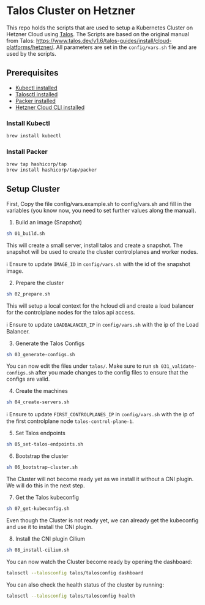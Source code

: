 # Talos Cluster on Hetzner

This repo holds the scripts that are used to setup a Kubernetes Cluster on Hetzner Cloud using [Talos](https://talos.dev/).
The Scripts are based on the original manual from Talos: https://www.talos.dev/v1.6/talos-guides/install/cloud-platforms/hetzner/.
All parameters are set in the `config/vars.sh` file and are used by the scripts.

## Prerequisites

- [Kubectl installed](https://kubernetes.io/docs/tasks/tools/install-kubectl/)
- [Talosctl installed](https://github.com/siderolabs/homebrew-talos)
- [Packer installed](https://www.packer.io/intro/getting-started/install.html)
- [Hetzner Cloud CLI installed](https://community.hetzner.com/tutorials/howto-hcloud-cli)

### Install Kubectl

```bash
brew install kubectl
```

### Install Packer

```bash
brew tap hashicorp/tap
brew install hashicorp/tap/packer
```

## Setup Cluster

First, Copy the file config/vars.example.sh to config/vars.sh and fill in the variables (you know now, you need to set further values along the manual).

1. Build an image (Snapshot)

```bash
sh 01_build.sh
```

This will create a small server, install talos and create a snapshot. The snapshot will be used to create the cluster controlplanes and worker nodes.

ℹ️ Ensure to update `IMAGE_ID` in `config/vars.sh` with the id of the snapshot image.

2. Prepare the cluster

```bash
sh 02_prepare.sh
```

This will setup a local context for the hcloud cli and create a load balancer for the controlplane nodes for the talos api access.

ℹ️ Ensure to update `LOADBALANCER_IP` in `config/vars.sh` with the ip of the Load Balancer.

3. Generate the Talos Configs

```bash
sh 03_generate-configs.sh
```

You can now edit the files under `talos/`. Make sure to run `sh 031_validate-configs.sh` after you made changes to the config files to ensure that the configs are valid.

4. Create the machines

```bash
sh 04_create-servers.sh
```

ℹ️ Ensure to update `FIRST_CONTROLPLANES_IP` in `config/vars.sh` with the ip of the first controlplane node `talos-control-plane-1`.

5. Set Talos endpoints

```bash
sh 05_set-talos-endpoints.sh
```

6. Bootstrap the cluster

```bash
sh 06_bootstrap-cluster.sh
```

The Cluster will not become ready yet as we install it without a CNI plugin. We will do this in the next step.

7. Get the Talos kubeconfig

```bash
sh 07_get-kubeconfig.sh
```

Even though the Cluster is not ready yet, we can already get the kubeconfig and use it to install the CNI plugin.

8. Install the CNI plugin Cilium

```bash
sh 08_install-cilium.sh
```

You can now watch the Cluster become ready by opening the dashboard:

```bash
talosctl --talosconfig talos/talosconfig dashboard
```

You can also check the health status of the cluster by running:

```bash
talosctl --talosconfig talos/talosconfig health
```

